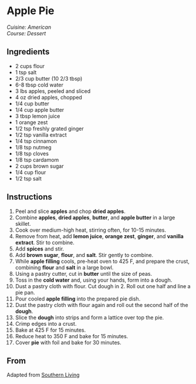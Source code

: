 # Apple Pie

_Cuisine:  American_<br />
_Course:  Dessert_

## Ingredients

- 2 cups flour
- 1 tsp salt
- 2/3 cup butter (10 2/3 tbsp)
- 6-8 tbsp cold water
- 3 lbs apples, peeled and sliced
- 4 oz dried apples, chopped
- 1/4 cup butter
- 1/4 cup apple butter
- 3 tbsp lemon juice
- 1 orange zest
- 1/2 tsp freshly grated ginger
- 1/2 tsp vanilla extract
- 1/4 tsp cinnamon
- 1/8 tsp nutmeg
- 1/8 tsp cloves
- 1/8 tsp cardamom
- 2 cups brown sugar
- 1/4 cup flour
- 1/2 tsp salt

## Instructions

1. Peel and slice **apples** and chop **dried apples**.
1. Combine **apples**, **dried apples**, **butter**, and **apple butter** in a large skillet.
1. Cook over medium-high heat, stirring often, for 10-15 minutes.
1. Remove from heat, add **lemon juice**, **orange zest**, **ginger**, and **vanilla extract**.  Stir to combine.
1. Add **spices** and stir.
1. Add **brown sugar**, **flour**, and **salt**.  Stir gently to combine.
1. While **apple filling** cools, pre-heat oven to 425 F, and prepare the crust, combining **flour** and **salt** in a large bowl.
1. Using a pastry cutter, cut in **butter** until the size of peas.
1. Toss in the **cold water** and, using your hands, form into a dough.
1. Dust a pastry cloth with flour.  Cut dough in 2.  Roll out one half and line a pie pan.
1. Pour cooled **apple filling** into the prepared pie dish.
1. Dust the pastry cloth with flour again and roll out the second half of the **dough**.
1. Slice the **dough** into strips and form a lattice over top the pie.
1. Crimp edges into a crust.
1. Bake at 425 F for 15 minutes.
1. Reduce heat to 350 F and bake for 15 minutes.
1. Cover **pie** with foil and bake for 30 minutes.

## From

Adapted from [Southern Living](https://www.southernliving.com/)